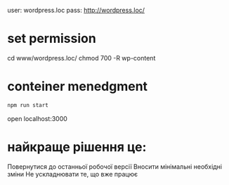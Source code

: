 user: wordpress.loc
pass: http://wordpress.loc/

# set permission

cd www/wordpress.loc/
chmod 700 -R wp-content

# conteiner menedgment
```Bash
npm run start
```
open localhost:3000

# найкраще рішення це:

Повернутися до останньої робочої версії
Вносити мінімальні необхідні зміни
Не ускладнювати те, що вже працює
